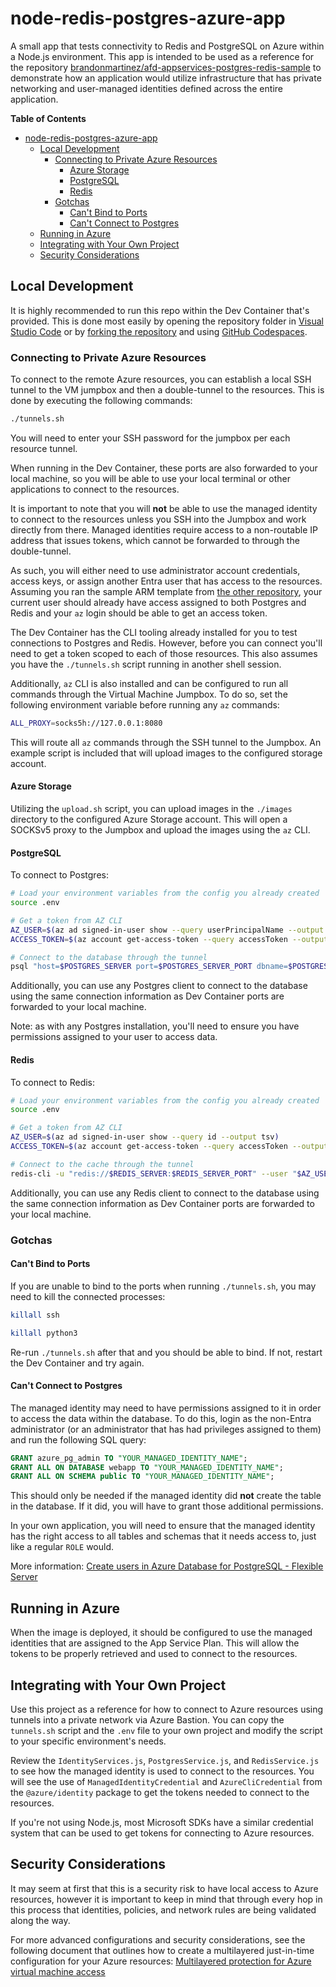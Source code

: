 # node-redis-postgres-azure-app

A small app that tests connectivity to Redis and PostgreSQL on Azure within a
Node.js environment. This app is intended to be used as a reference for the
repository
[brandonmartinez/afd-appservices-postgres-redis-sample](https://github.com/brandonmartinez/afd-appservices-postgres-redis-sample)
to demonstrate how an application would utilize infrastructure that has private
networking and user-managed identities defined across the entire application.

**Table of Contents**

- [node-redis-postgres-azure-app](#node-redis-postgres-azure-app)
  - [Local Development](#local-development)
    - [Connecting to Private Azure Resources](#connecting-to-private-azure-resources)
      - [Azure Storage](#azure-storage)
      - [PostgreSQL](#postgresql)
      - [Redis](#redis)
    - [Gotchas](#gotchas)
      - [Can't Bind to Ports](#cant-bind-to-ports)
      - [Can't Connect to Postgres](#cant-connect-to-postgres)
  - [Running in Azure](#running-in-azure)
  - [Integrating with Your Own Project](#integrating-with-your-own-project)
  - [Security Considerations](#security-considerations)

## Local Development

It is highly recommended to run this repo within the Dev Container that's
provided. This is done most easily by opening the repository folder in
[Visual Studio Code](https://code.visualstudio.com/docs/devcontainers/containers)
or by
[forking the repository](https://docs.github.com/en/pull-requests/collaborating-with-pull-requests/working-with-forks/fork-a-repo)
and using [GitHub Codespaces](https://github.com/features/codespaces).

### Connecting to Private Azure Resources

To connect to the remote Azure resources, you can establish a local SSH tunnel
to the VM jumpbox and then a double-tunnel to the resources. This is done by
executing the following commands:

```sh
./tunnels.sh
```

You will need to enter your SSH password for the jumpbox per each resource
tunnel.

When running in the Dev Container, these ports are also forwarded to your local
machine, so you will be able to use your local terminal or other applications to
connect to the resources.

It is important to note that you will **not** be able to use the managed
identity to connect to the resources unless you SSH into the Jumpbox and work
directly from there. Managed identities require access to a non-routable IP
address that issues tokens, which cannot be forwarded to through the
double-tunnel.

As such, you will either need to use administrator account credentials, access
keys, or assign another Entra user that has access to the resources. Assuming
you ran the sample ARM template from
[the other repository](https://github.com/brandonmartinez/afd-appservices-postgres-redis-sample),
your current user should already have access assigned to both Postgres and Redis
and your `az` login should be able to get an access token.

The Dev Container has the CLI tooling already installed for you to test
connections to Postgres and Redis. However, before you can connect you'll need
to get a token scoped to each of those resources. This also assumes you have the
`./tunnels.sh` script running in another shell session.

Additionally, `az` CLI is also installed and can be configured to run all
commands through the Virtual Machine Jumpbox. To do so, set the following
environment variable before running any `az` commands:

```sh
ALL_PROXY=socks5h://127.0.0.1:8080
```

This will route all `az` commands through the SSH tunnel to the Jumpbox. An
example script is included that will upload images to the configured storage
account.

#### Azure Storage

Utilizing the `upload.sh` script, you can upload images in the `./images`
directory to the configured Azure Storage account. This will open a SOCKSv5
proxy to the Jumpbox and upload the images using the `az` CLI.

#### PostgreSQL

To connect to Postgres:

```sh
# Load your environment variables from the config you already created
source .env

# Get a token from AZ CLI
AZ_USER=$(az ad signed-in-user show --query userPrincipalName --output tsv)
ACCESS_TOKEN=$(az account get-access-token --query accessToken --output tsv --scope "https://ossrdbms-aad.database.windows.net/.default")

# Connect to the database through the tunnel
psql "host=$POSTGRES_SERVER port=$POSTGRES_SERVER_PORT dbname=$POSTGRES_DATABASE_NAME user=$AZ_USER password=$ACCESS_TOKEN sslmode=require"
```

Additionally, you can use any Postgres client to connect to the database using
the same connection information as Dev Container ports are forwarded to your
local machine.

Note: as with any Postgres installation, you'll need to ensure you have
permissions assigned to your user to access data.

#### Redis

To connect to Redis:

```sh
# Load your environment variables from the config you already created
source .env

# Get a token from AZ CLI
AZ_USER=$(az ad signed-in-user show --query id --output tsv)
ACCESS_TOKEN=$(az account get-access-token --query accessToken --output tsv --scope "https://redis.azure.com/.default")

# Connect to the cache through the tunnel
redis-cli -u "redis://$REDIS_SERVER:$REDIS_SERVER_PORT" --user "$AZ_USER" --pass "$ACCESS_TOKEN" --tls
```

Additionally, you can use any Redis client to connect to the database using the
same connection information as Dev Container ports are forwarded to your local
machine.

### Gotchas

#### Can't Bind to Ports

If you are unable to bind to the ports when running `./tunnels.sh`, you may need
to kill the connected processes:

```sh
killall ssh

killall python3
```

Re-run `./tunnels.sh` after that and you should be able to bind. If not, restart
the Dev Container and try again.

#### Can't Connect to Postgres

The managed identity may need to have permissions assigned to it in order to
access the data within the database. To do this, login as the non-Entra
administrator (or an administrator that has had privileges assigned to them) and
run the following SQL query:

```sql
GRANT azure_pg_admin TO "YOUR_MANAGED_IDENTITY_NAME";
GRANT ALL ON DATABASE webapp TO "YOUR_MANAGED_IDENTITY_NAME";
GRANT ALL ON SCHEMA public TO "YOUR_MANAGED_IDENTITY_NAME";
```

This should only be needed if the managed identity did **not** create the table
in the database. If it did, you will have to grant those additional permissions.

In your own application, you will need to ensure that the managed identity has
the right access to all tables and schemas that it needs access to, just like a
regular `ROLE` would.

More information:
[Create users in Azure Database for PostgreSQL - Flexible Server](https://learn.microsoft.com/en-us/azure/postgresql/flexible-server/how-to-create-users)

## Running in Azure

When the image is deployed, it should be configured to use the managed
identities that are assigned to the App Service Plan. This will allow the tokens
to be properly retrieved and used to connect to the resources.

## Integrating with Your Own Project

Use this project as a reference for how to connect to Azure resources using
tunnels into a private network via Azure Bastion. You can copy the `tunnels.sh`
script and the `.env` file to your own project and modify the script to your
specific environment's needs.

Review the `IdentityServices.js`, `PostgresService.js`, and `RedisService.js` to
see how the managed identity is used to connect to the resources. You will see
the use of `ManagedIdentityCredential` and `AzureCliCredential` from the
`@azure/identity` package to get the tokens needed to connect to the resources.

If you're not using Node.js, most Microsoft SDKs have a similar credential
system that can be used to get tokens for connecting to Azure resources.

## Security Considerations

It may seem at first that this is a security risk to have local access to Azure
resources, however it is important to keep in mind that through every hop in
this process that identities, policies, and network rules are being validated
along the way.

For more advanced configurations and security considerations, see the following
document that outlines how to create a multilayered just-in-time configuration
for your Azure resources:
[Multilayered protection for Azure virtual machine access](https://learn.microsoft.com/en-us/azure/architecture/solution-ideas/articles/multilayered-protection-azure-vm)
